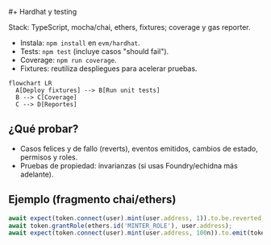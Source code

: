 #+ Hardhat y testing

Stack: TypeScript, mocha/chai, ethers, fixtures; coverage y gas reporter.

- Instala: `npm install` en `evm/hardhat`.
- Tests: `npm test` (incluye casos "should fail").
- Coverage: `npm run coverage`.
- Fixtures: reutiliza despliegues para acelerar pruebas.

```mermaid
flowchart LR
  A[Deploy fixtures] --> B[Run unit tests]
  B --> C[Coverage]
  C --> D[Reportes]
```

## ¿Qué probar?
- Casos felices y de fallo (reverts), eventos emitidos, cambios de estado, permisos y roles.
- Pruebas de propiedad: invarianzas (si usas Foundry/echidna más adelante).

## Ejemplo (fragmento chai/ethers)
```ts
await expect(token.connect(user).mint(user.address, 1)).to.be.reverted; // sin rol
await token.grantRole(ethers.id('MINTER_ROLE'), user.address);
await expect(token.connect(user).mint(user.address, 100n)).to.emit(token, 'Transfer');
```

